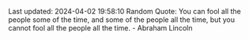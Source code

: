 Last updated: 2024-04-02 19:58:10
Random Quote: You can fool all the people some of the time, and some of the people all the time, but you cannot fool all the people all the time. - Abraham Lincoln